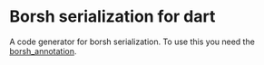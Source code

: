 # Borsh serialization for dart

A code generator for borsh serialization. To use this you need the [borsh_annotation](https://pub.dev/packages/borsh_annotation).
